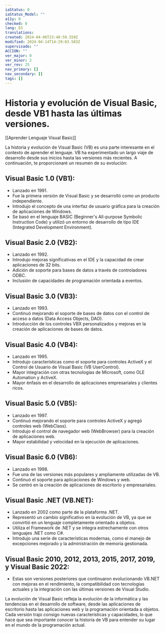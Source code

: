 ```yaml
---
iaStatus: 0
iaStatus_Model: ""
a11y: 0
checked: 0
lang: ES
translations: 
created: 2024-04-06T23:48:59.559Z
modified: 2024-04-14T14:29:03.583Z
supervisado: ""
ACCION: ""
ver_major: 0
ver_minor: 2
ver_rev: 25
nav_primary: []
nav_secondary: []
tags: []
---
```

# Historia y evolución de Visual Basic, desde VB1 hasta las últimas versiones.

[[Aprender Lenguaje Visual Basic]]

La historia y evolución de Visual Basic (VB) es una parte interesante en el contexto de aprender el lenguaje. VB ha experimentado un largo viaje de desarrollo desde sus inicios hasta las versiones más recientes. A continuación, te proporcionaré un resumen de su evolución:

## Visual Basic 1.0 (VB1):

- Lanzado en 1991.
- Fue la primera versión de Visual Basic y se desarrolló como un producto independiente.
- Introdujo el concepto de una interfaz de usuario gráfica para la creación de aplicaciones de Windows.
- Se basó en el lenguaje BASIC (Beginner's All-purpose Symbolic Instruction Code) y utilizó un entorno de desarrollo de tipo IDE (Integrated Development Environment).

## Visual Basic 2.0 (VB2):

- Lanzado en 1992.
- Introdujo mejoras significativas en el IDE y la capacidad de crear aplicaciones de 32 bits.
- Adición de soporte para bases de datos a través de controladores ODBC.
- Inclusión de capacidades de programación orientada a eventos.

## Visual Basic 3.0 (VB3):

- Lanzado en 1993.
- Continuó mejorando el soporte de bases de datos con el control de acceso a datos (Data Access Objects, DAO).
- Introducción de los controles VBX personalizados y mejoras en la creación de aplicaciones de bases de datos.

## Visual Basic 4.0 (VB4):

- Lanzado en 1995.
- Introdujo características como el soporte para controles ActiveX y el Control de Usuario de Visual Basic (VB UserControl).
- Mayor integración con otras tecnologías de Microsoft, como OLE Automation y ActiveX.
- Mayor énfasis en el desarrollo de aplicaciones empresariales y clientes ricos.

## Visual Basic 5.0 (VB5):

- Lanzado en 1997.
- Continuó mejorando el soporte para controles ActiveX y agregó controles web (WebClass).
- Introdujo el control de navegador web (WebBrowser) para la creación de aplicaciones web.
- Mayor estabilidad y velocidad en la ejecución de aplicaciones.

## Visual Basic 6.0 (VB6):

- Lanzado en 1998.
- Fue una de las versiones más populares y ampliamente utilizadas de VB.
- Continuó el soporte para aplicaciones de Windows y web.
- Se centró en la creación de aplicaciones de escritorio y empresariales.

## Visual Basic .NET (VB.NET):

- Lanzado en 2002 como parte de la plataforma .NET.
- Representó un cambio significativo en la evolución de VB, ya que se convirtió en un lenguaje completamente orientado a objetos.
- Utiliza el Framework de .NET y se integra estrechamente con otros lenguajes .NET como C#.
- Introdujo una serie de características modernas, como el manejo de excepciones mejorado y la administración de memoria gestionada.

## Visual Basic 2010, 2012, 2013, 2015, 2017, 2019, y Visual Basic 2022:

- Estas son versiones posteriores que continuaron evolucionando VB.NET con mejoras en el rendimiento, la compatibilidad con tecnologías actuales y la integración con las últimas versiones de Visual Studio.

La evolución de Visual Basic refleja la evolución de la informática y las tendencias en el desarrollo de software, desde las aplicaciones de escritorio hasta las aplicaciones web y la programación orientada a objetos. Cada versión trajo consigo nuevas características y capacidades, lo que hace que sea importante conocer la historia de VB para entender su lugar en el mundo de la programación actual.